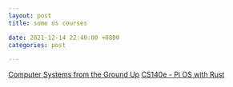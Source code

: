 ```yaml
---
layout: post
title: some os courses

date: 2021-12-14 22:40:00 +0800
categories: post

---
```


[Computer Systems from the Ground Up](http://web.stanford.edu/class/cs107e/)
[CS140e - Pi OS with Rust](https://cs140e.sergio.bz/)
